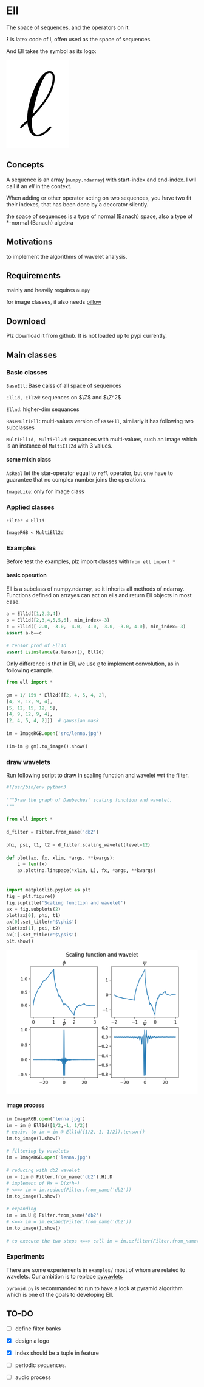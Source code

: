 # Ell



The space of sequences, and the operators on it.

$\ell$ is latex code of l, offen used as the space of sequences.

And Ell takes the symbol as its logo:

 ![](src/ell-logo.png)

## Concepts

A sequence is an array (`numpy.ndarray`) with start-index and end-index. I wll call it an *ell* in the context.

When adding or other operator acting on two sequences, you have two fit their indexes, that has been done by a decorator silently.



the space of sequences is a type of normal (Banach) space, also a type of *-normal (Banach) algebra



## Motivations

to implement the algorithms of wavelet analysis.

## Requirements

mainly and heavily requires `numpy`

for image classes, it also needs  [pillow](https://pillow.readthedocs.io/en/stable/)



## Download

Plz download it from github. It is not loaded up to pypi currently.

## Main classes

### Basic classes

`BaseEll`: Base calss of all space of sequences

`Ell1d, Ell2d`: sequences on $\Z$ and $\Z^2$

`Ellnd`: higher-dim sequances

`BaseMultiEll`: multi-values version of `BaseEll`, similarly it has following two subclasses

`MultiEll1d, MultiEll2d`: sequances with multi-values, such an image which is an instance of `MultiEll2d` with 3 values.



#### some mixin class

`AsReal` let the star-operator equal to `refl` operator, but one have to guarantee that no complex number joins the operations.

`ImageLike`: only for image class

### Applied classes

`Filter < Ell1d`

`ImageRGB < MultiEll2d`



### Examples

Before test the examples, plz import classes with`from ell import *`

#### basic operation

Ell is a subclass of numpy.ndarray, so it inherits all methods of ndarray. Functions defined on arrayes can act on ells and return Ell objects in most case.

```python
a = Ell1d([1,2,3,4])
b = Ell1d([2,3,4,5,5,6], min_index=-3)
c = Ell1d([-2.0, -3.0, -4.0, -4.0, -3.0, -3.0, 4.0], min_index=-3)
assert a-b==c

# tensor prod of Ell1d
assert isinstance(a.tensor(), Ell2d)
```



Only difference is that in Ell, we use `@` to implement convolution, as in following example.

```python
from ell import *

gm = 1/ 159 * Ell2d([[2, 4, 5, 4, 2],
[4, 9, 12, 9, 4],
[5, 12, 15, 12, 5],
[4, 9, 12, 9, 4],
[2, 4, 5, 4, 2]])  # gaussian mask

im = ImageRGB.open('src/lenna.jpg')

(im-im @ gm).to_image().show()

```



### draw wavelets

Run following script to draw in scaling function and wavelet wrt the filter.

```python
#!/usr/bin/env python3

"""Draw the graph of Daubeches' scaling function and wavelet.
"""

from ell import *

d_filter = Filter.from_name('db2')

phi, psi, t1, t2 = d_filter.scaling_wavelet(level=12)

def plot(ax, fx, xlim, *args, **kwargs):
    L = len(fx)
    ax.plot(np.linspace(*xlim, L), fx, *args, **kwargs)


import matplotlib.pyplot as plt
fig = plt.figure()
fig.suptitle('Scaling function and wavelet')
ax = fig.subplots(2)
plot(ax[0], phi, t1)
ax[0].set_title(r'$\phi$')
plot(ax[1], psi, t2)
ax[1].set_title(r'$\psi$')
plt.show()
```

![](src/daubechies-wavelet-fourier.png)



#### image process

```python
im ImageRGB.open('lenna.jpg')
im = im @ Ell1d([1/2,-1, 1/2])
# equiv. to im = im @ Ell1d([1/2,-1, 1/2]).tensor()
im.to_image().show()

# filtering by wavelets
im = ImageRGB.open('lenna.jpg')

# reducing with db2 wavelet
im = (im @ Filter.from_name('db2').H).D
# implement of Hx = D(x*h~)
# <==> im = im.reduce(Filter.from_name('db2'))
im.to_image().show()

# expanding
im = im.U @ Filter.from_name('db2')
# <==> im = im.expand(Filter.from_name('db2'))
im.to_image().show()

# to execute the two steps <==> call im = im.ezfilter(Filter.from_name('db2'))
```



### Experiments

There are some experiements in `examples/` most of whom are related to wavelets. Our ambition is to replace [pywavlets](http://pywavelets.readthedocs.io/en/latest/)

`pyramid.py` is recommanded to run to have a look at pyramid algorithm which is one of the goals to developing Ell.

## TO-DO

- [ ] define filter banks
- [x] design a logo
- [x] index should be a tuple in feature
- [ ] periodic sequences.
- [ ] audio process


